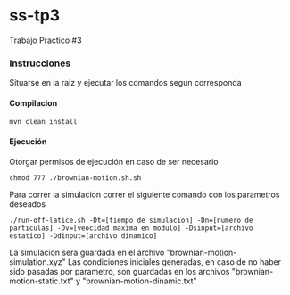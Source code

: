 # ss-tp3
Trabajo Practico #3

### Instrucciones
Situarse en la raiz y ejecutar los comandos segun corresponda

#### Compilacion
```
mvn clean install
```

#### Ejecución
Otorgar permisos de ejecución en caso de ser necesario
```
chmod 777 ./brownian-motion.sh.sh 
``` 
Para correr la simulacion correr el siguiente comando con los parametros deseados 
```
./run-off-latice.sh -Dt=[tiempo de simulacion] -Dn=[numero de particulas] -Dv=[veocidad maxima en modulo] -Dsinput=[archivo estatico] -Ddinput=[archivo dinamico]
```

La simulacion sera guardada en el archivo "brownian-motion-simulation.xyz"
Las condiciones iniciales generadas, en caso de no haber sido pasadas por parametro, son guardadas en los archivos "brownian-motion-static.txt" y "brownian-motion-dinamic.txt"


